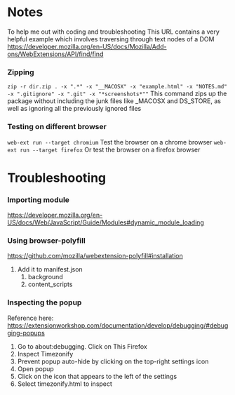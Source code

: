 
# Notes
To help me out with coding and troubleshooting
This URL contains a very helpful example which involves traversing through text nodes of a DOM https://developer.mozilla.org/en-US/docs/Mozilla/Add-ons/WebExtensions/API/find/find

### Zipping
```zip -r dir.zip . -x ".*" -x "__MACOSX" -x "example.html" -x "NOTES.md" -x ".gitignore" -x ".git" -x "*screenshots*""```
This command zips up the package without including the junk files like _MACOSX and DS_STORE, as well as ignoring all the previously ignored files

### Testing on different browser
```web-ext run --target chromium```
Test the browser on a chrome browser
```web-ext run --target firefox```
Or test the browser on a firefox browser

# Troubleshooting
### Importing module
https://developer.mozilla.org/en-US/docs/Web/JavaScript/Guide/Modules#dynamic_module_loading


### Using browser-polyfill
https://github.com/mozilla/webextension-polyfill#installation
1. Add it to manifest.json
   1. background
   2. content_scripts


### Inspecting the popup 
Reference here: https://extensionworkshop.com/documentation/develop/debugging/#debugging-popups
1. Go to about:debugging. Click on This Firefox
2. Inspect Timezonify
2. Prevent popup auto-hide by clicking on the top-right settings icon
3. Open popup
4. Click on the icon that appears to the left of the settings
5. Select timezonify.html to inspect